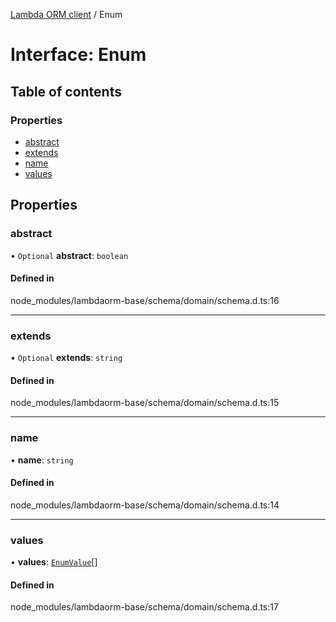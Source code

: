 [Lambda ORM client](../README.md) / Enum

# Interface: Enum

## Table of contents

### Properties

- [abstract](Enum.md#abstract)
- [extends](Enum.md#extends)
- [name](Enum.md#name)
- [values](Enum.md#values)

## Properties

### abstract

• `Optional` **abstract**: `boolean`

#### Defined in

node_modules/lambdaorm-base/schema/domain/schema.d.ts:16

___

### extends

• `Optional` **extends**: `string`

#### Defined in

node_modules/lambdaorm-base/schema/domain/schema.d.ts:15

___

### name

• **name**: `string`

#### Defined in

node_modules/lambdaorm-base/schema/domain/schema.d.ts:14

___

### values

• **values**: [`EnumValue`](EnumValue.md)[]

#### Defined in

node_modules/lambdaorm-base/schema/domain/schema.d.ts:17
